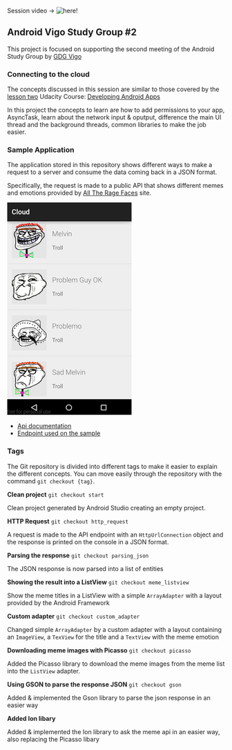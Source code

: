 
Session video -> ![here!](https://www.youtube.com/watch?v=1gDza2e0XQE)

## Android Vigo Study Group #2

This project is focused on supporting the second meeting of the Android Study Group by [GDG Vigo](http://gdgvigo.com/)

### Connecting to the cloud

The concepts discussed in this session are similar to those covered by the [lesson two](https://www.udacity.com/wiki/ud853#lesson-2-connect-sunshine-to-the-cloud) Udacity Course: [Developing Android Apps](https://www.udacity.com/course/ud853)

In this project the concepts to learn are how to add permissions to your app, AsyncTask, learn about the network input & oputput, difference the main UI thread and the background threads, common libraries to make the job easier.

### Sample Application

The application stored in this repository shows different ways to make a request to a server and consume the data coming back in a JSON format.

Specifically, the request is made to a public API that shows different memes and emotions provided by [All The Rage Faces](http://alltheragefaces.com/) site.

![](https://raw.githubusercontent.com/Android-Study-Group-Vigo/2-Connecting-to-the-cloud/master/art/memes.png)

- [Api documentation](http://alltheragefaces.com/api)  
- [Endpoint used on the sample](http://alltheragefaces.com/api/all/faces)

### Tags

The Git repository is divided into different tags to make it easier to explain the different concepts. You can move easily through the repository with the command `git checkout {tag}`.

**Clean project** 
`git checkout start`

Clean project generated by Android Studio creating an empty project.


**HTTP Request** 
`git checkout http_request`

A request is made to the API endpoint with an `HttpUrlConnection` object and the response is printed on the console in a JSON format.


**Parsing the response** 
`git checkout parsing_json`

The JSON response is now parsed into a list of entities


**Showing the result into a ListView**
`git checkout meme_listview`

Show the meme titles in a ListView with a simple `ArrayAdapter` with a layout provided by the Android Framework

**Custom adapter**
`git checkout custom_adapter`

Changed simple `ArrayAdapter` by a custom adapter with a layout containing an `ImageView`, a `TexView` for the title and a `TextView` with the meme emotion

**Downloading meme images with Picasso**
`git checkout picasso`

Added the Picasso library to download the meme images from the meme list into the `ListView` adapter.

**Using GSON to parse the response JSON** 
`git checkout gson`

Added & implemented the Gson library to parse the json response in an easier way

**Added Ion libary**

Added & implemented the Ion library to ask the meme api in an easier way, also replacing the Picasso libary

